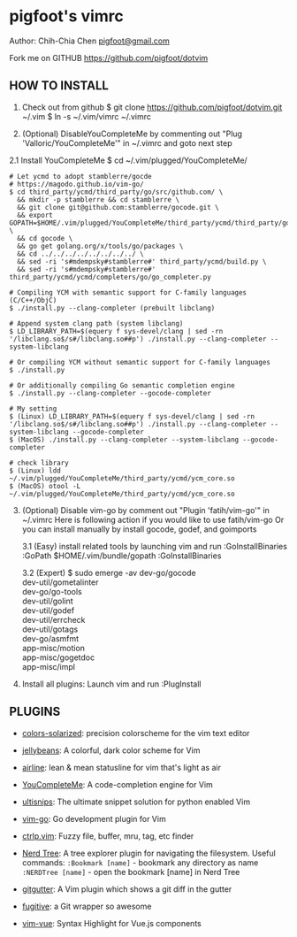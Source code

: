 pigfoot's vimrc
============
Author: Chih-Chia Chen <pigfoot@gmail.com>

Fork me on GITHUB  https://github.com/pigfoot/dotvim

HOW TO INSTALL
--------------

1. Check out from github
    $ git clone https://github.com/pigfoot/dotvim.git ~/.vim
    $ ln -s ~/.vim/vimrc ~/.vimrc

2. (Optional) DisableYouCompleteMe by commenting out "Plug 'Valloric/YouCompleteMe'" in ~/.vimrc and goto next step

  2.1 Install YouCompleteMe
    $ cd ~/.vim/plugged/YouCompleteMe/

    # Let ycmd to adopt stamblerre/gocde
    # https://magodo.github.io/vim-go/
    $ cd third_party/ycmd/third_party/go/src/github.com/ \
      && mkdir -p stamblerre && cd stamblerre \
      && git clone git@github.com:stamblerre/gocode.git \
      && export GOPATH=$HOME/.vim/plugged/YouCompleteMe/third_party/ycmd/third_party/go \
      && cd gocode \
      && go get golang.org/x/tools/go/packages \
      && cd ../../../../../../../../ \
      && sed -ri 's#mdempsky#stamblerre#' third_party/ycmd/build.py \
      && sed -ri 's#mdempsky#stamblerre#' third_party/ycmd/ycmd/completers/go/go_completer.py 

    # Compiling YCM with semantic support for C-family languages (C/C++/ObjC)
    $ ./install.py --clang-completer (prebuilt libclang)

    # Append system clang path (system libclang)
    $ LD_LIBRARY_PATH=$(equery f sys-devel/clang | sed -rn '/libclang.so$/s#/libclang.so##p') ./install.py --clang-completer --system-libclang

    # Or compiling YCM without semantic support for C-family languages
    $ ./install.py

    # Or additionally compiling Go semantic completion engine
    $ ./install.py --clang-completer --gocode-completer

    # My setting
    $ (Linux) LD_LIBRARY_PATH=$(equery f sys-devel/clang | sed -rn '/libclang.so$/s#/libclang.so##p') ./install.py --clang-completer --system-libclang --gocode-completer
    $ (MacOS) ./install.py --clang-completer --system-libclang --gocode-completer

    # check library
    $ (Linux) ldd ~/.vim/plugged/YouCompleteMe/third_party/ycmd/ycm_core.so
    $ (MacOS) otool -L ~/.vim/plugged/YouCompleteMe/third_party/ycmd/ycm_core.so

3. (Optional) Disable vim-go by comment out "Plugin 'fatih/vim-go'" in ~/.vimrc
   Here is following action if you would like to use fatih/vim-go
   Or you can install manually by install gocode, godef, and goimports

   3.1 (Easy)
     install related tools by launching vim and run :GoInstallBinaries
     :GoPath $HOME/.vim/bundle/gopath
     :GoInstallBinaries

   3.2 (Expert)
     $ sudo emerge -av dev-go/gocode \
                       dev-util/gometalinter \
                       dev-go/go-tools \
                       dev-util/golint \
                       dev-util/godef \
                       dev-util/errcheck \
                       dev-util/gotags \
                       dev-go/asmfmt \
                       app-misc/motion \
                       app-misc/gogetdoc \
                       app-misc/impl

5. Install all plugins: Launch vim and run :PlugInstall


PLUGINS
-------
* [colors-solarized](https://github.com/altercation/vim-colors-solarized): precision colorscheme for the vim text editor

* [jellybeans](https://github.com/nanotech/jellybeans.vim): A colorful, dark color scheme for Vim

* [airline](https://github.com/bling/vim-airline): lean & mean statusline for vim that's light as air

* [YouCompleteMe](https://github.com/Valloric/YouCompleteMe): A code-completion engine for Vim

* [ultisnips](https://github.com/SirVer/ultisnips): The ultimate snippet solution for python enabled Vim

* [vim-go](https://github.com/fatih/vim-go.git): Go development plugin for Vim

* [ctrlp.vim](https://github.com/kien/ctrlp.vim): Fuzzy file, buffer, mru, tag, etc finder

* [Nerd Tree](https://github.com/scrooloose/nerdtree): A tree explorer plugin for navigating the filesystem.
  Useful commands:
  `:Bookmark [name]` - bookmark any directory as name
  `:NERDTree [name]` - open the bookmark [name] in Nerd Tree

* [gitgutter](https://github.com/airblade/vim-gitgutter): A Vim plugin which shows a git diff in the gutter

* [fugitive](https://github.com/tpope/vim-fugitive): a Git wrapper so awesome

* [vim-vue](https://github.com/posva/vim-vue): Syntax Highlight for Vue.js components
